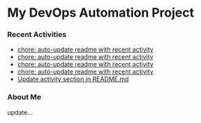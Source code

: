 # My DevOps Automation Project

### Recent Activities
<!-- activity:START -->
- [chore: auto-update readme with recent activity](https://github.com/kaigiii/mybowling-app/commit/44c67ea873ab3ab005db2b17c0a8729bbbca6a21)
- [chore: auto-update readme with recent activity](https://github.com/kaigiii/mybowling-app/commit/95155e740ccb1adef93797f715c8e6352966f6c2)
- [chore: auto-update readme with recent activity](https://github.com/kaigiii/mybowling-app/commit/70a2e59f525d036a25165f44a7e8527882849b69)
- [chore: auto-update readme with recent activity](https://github.com/kaigiii/mybowling-app/commit/f8e05672897ac00f2d0113306e43ae4dd9c97743)
- [Update activity section in README.md](https://github.com/kaigiii/mybowling-app/commit/98708ebd6214d5b9457bfe188728ee10c777c393)
<!-- activity:END -->

### About Me
<!-- MYLINKS:START -->
<!-- MYLINKS:END -->

update...
